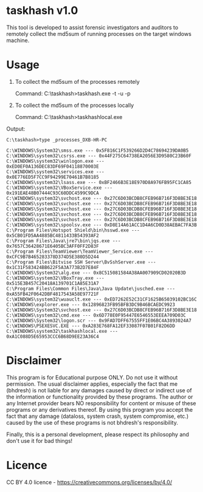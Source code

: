 # taskhash v1.0

This tool is developed to assist forensic investigators and auditors to remotely collect the md5sum of running processes on the target windows machine.

# Usage

1) To collect the md5sum of the processes remotely

    Command: C:\taskhash>taskhash.exe -t <Target IP> -u <username> -p <password>

2) To collect the md5sum of the processes locally

    Command: C:\taskhash>taskhashlocal.exe


Output:

    C:\taskhash>type _processes_DXB-HR-PC

    C:\WINDOWS\System32\smss.exe --- 0x5F816C1F539266D2D4C78694239DA0B5
    C:\WINDOWS\system32\csrss.exe --- 0x44F275C64738EA2056E3D9580C23B60F  
    C:\WINDOWS\system32\winlogon.exe --- 0xED0EF0A136DEC83DF69F04118870003E 
    C:\WINDOWS\system32\services.exe --- 0x0E776ED5F7CC9F94299E70461B7B8185
    C:\WINDOWS\system32\lsass.exe --- 0xBF2466B3E18E970D8A976FB95FC1CA85
    C:\WINDOWS\system32\VBoxService.exe --- 0x191EAE48B07444C93C60DDC4599C9DCA
    C:\WINDOWS\system32\svchost.exe --- 0x27C6D03BCDB8CFEB96B716F3D8BE3E18
    C:\WINDOWS\system32\svchost.exe --- 0x27C6D03BCDB8CFEB96B716F3D8BE3E18
    C:\WINDOWS\System32\svchost.exe --- 0x27C6D03BCDB8CFEB96B716F3D8BE3E18
    C:\WINDOWS\system32\svchost.exe --- 0x27C6D03BCDB8CFEB96B716F3D8BE3E18
    C:\WINDOWS\system32\svchost.exe --- 0x27C6D03BCDB8CFEB96B716F3D8BE3E18
    C:\WINDOWS\system32\spoolsv.exe --- 0xD8E14A61ACC1D4A6CD0D38AEBAC7FA3B
    C:\Program Files\Hotspot Shield\bin\hsswd.exe --- 0x5CB01FD5AA4885BC4811433B54393AF2
    C:\Program Files\Java\jre7\bin\jqs.exe --- 0x7657C36428671E6405BC3AFF0FF2D83F
    C:\Program Files\TeamViewer\TeamViewer_Service.exe --- 0xCFC9B7B465283378D374D5E380D5D244
    C:\Program Files\Bitvise SSH Server\BvSshServer.exe --- 0x1C31F583424BB622F5A3A773B2D7E84F
    C:\WINDOWS\System32\alg.exe --- 0x8C515081584A38AA007909CD02020B3D
    C:\WINDOWS\system32\VBoxTray.exe --- 0x515E3B457C20418A139701C1A85E31A7
    C:\Program Files\Common Files\Java\Java Update\jusched.exe --- 0xA55FB42F0642DBF4817543A58E97721F
    C:\WINDOWS\system32\wuauclt.exe --- 0xED7262E52C31CF1625B65039102BC16C
    C:\WINDOWS\explorer.exe --- 0x12896823FB95BFB3DC9B46BCAEDC9923
    C:\WINDOWS\System32\svchost.exe --- 0x27C6D03BCDB8CFEB96B716F3D8BE3E18
    C:\WINDOWS\system32\cmd.exe --- 0x6D778E0F95447E6546553EEEA709D03C
    C:\WINDOWS\System32\logon.scr --- 0x9FAD7DFF67555FF1E06BC4A3893024A7
    C:\WINDOWS\PSEXESVC.EXE --- 0xA283E768FA12EF33087F07B01F82D6DD
    C:\WINDOWS\system32\taskhashlocal.exe --- 0xA1C088D5E65953CCC6B68D9EE23A36C4
    
# Disclaimer

This program is for Educational purpose ONLY. Do not use it without permission. The usual disclaimer applies, especially the fact that me (bhdresh) is not liable for any damages caused by direct or indirect use of the information or functionality provided by these programs. The author or any Internet provider bears NO responsibility for content or misuse of these programs or any derivatives thereof. By using this program you accept the fact that any damage (dataloss, system crash, system compromise, etc.) caused by the use of these programs is not bhdresh's responsibility.

Finally, this is a personal development, please respect its philosophy and don't use it for bad things!

# Licence

CC BY 4.0 licence - https://creativecommons.org/licenses/by/4.0/
